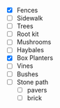 -  [x] Fences
-  [ ] Sidewalk
-  [ ] Trees
-  [ ] Root kit
-  [ ] Mushrooms
-  [ ] Haybales
-  [x] Box Planters
-  [ ] Vines
-  [ ] Bushes
-  [ ] Stone path
	-  [ ] pavers
	-  [ ] brick